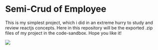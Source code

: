 # Semi-Crud of Employee

This is my simplest project, which i did in an extreme hurry to study and review reactjs concepts.
Here in this repository will be the exported .zip files of my project in the code-sandbox.
Hope you like it!

![](example.gif)
